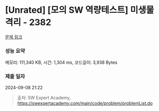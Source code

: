 # [Unrated] [모의 SW 역량테스트] 미생물 격리 - 2382 

[문제 링크](https://swexpertacademy.com/main/code/problem/problemDetail.do?contestProbId=AV597vbqAH0DFAVl) 

### 성능 요약

메모리: 111,340 KB, 시간: 1,304 ms, 코드길이: 3,938 Bytes

### 제출 일자

2024-09-08 21:22



> 출처: SW Expert Academy, https://swexpertacademy.com/main/code/problem/problemList.do